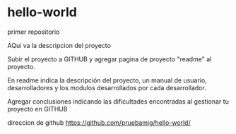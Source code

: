 # hello-world
primer repositorio

AQui va la descripcion del proyecto


Subir el proyecto a GITHUB y agregar pagina de proyecto "readme" al proyecto. 

En readme indica la descripción del proyecto, un manual de usuario, desarrolladores y los modulos desarrollados por cada desarrollador. 

Agregar conclusiones indicando las dificultades encontradas al gestionar tu proyecto en GITHUB

direccion de github
https://github.com/pruebamig/hello-world/


